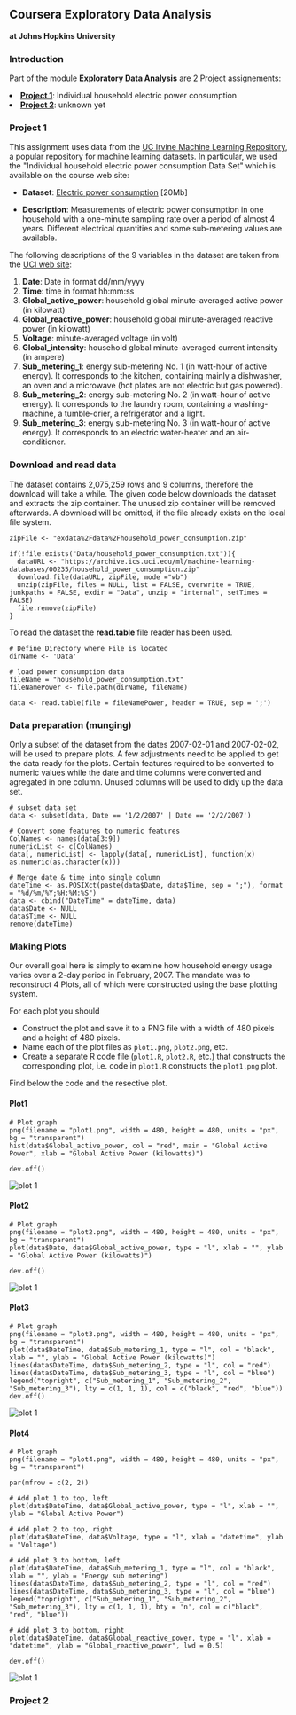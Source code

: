 
##   Coursera Exploratory Data Analysis<br>
<b>at Johns Hopkins University</b>


### Introduction
Part of the module <b>Exploratory Data Analysis</b> are 2 Project assignements: 

<li><b><a href="#Project1">Project 1</a></b>: Individual household electric power consumption
<li><b><a href="#Project2">Project 2</a></b>: unknown yet


<h3><a name = "Project1">Project 1</a></h3>

This assignment uses data from the <a href="http://archive.ics.uci.edu/ml/">UC Irvine Machine Learning Repository</a>, a popular repository for machine learning
datasets. In particular, we used the "Individual household electric power consumption Data Set" which is available on the course web site:

* <b>Dataset</b>: <a href="https://d396qusza40orc.cloudfront.net/exdata%2Fdata%2Fhousehold_power_consumption.zip">Electric power consumption</a> [20Mb]

* <b>Description</b>: Measurements of electric power consumption in one household with a one-minute sampling rate over a period of almost
4 years. Different electrical quantities and some sub-metering values are available.


The following descriptions of the 9 variables in the dataset are taken from the 
<a href="https://archive.ics.uci.edu/ml/datasets/Individual+household+electric+power+consumption">UCI web site</a>:

<ol>
<li><b>Date</b>: Date in format dd/mm/yyyy </li>
<li><b>Time</b>: time in format hh:mm:ss </li>
<li><b>Global_active_power</b>: household global minute-averaged active power (in kilowatt) </li>
<li><b>Global_reactive_power</b>: household global minute-averaged reactive power (in kilowatt) </li>
<li><b>Voltage</b>: minute-averaged voltage (in volt) </li>
<li><b>Global_intensity</b>: household global minute-averaged current intensity (in ampere) </li>
<li><b>Sub_metering_1</b>: energy sub-metering No. 1 (in watt-hour of active energy). It corresponds to the kitchen, containing mainly a dishwasher, an oven and a microwave (hot plates are not electric but gas powered). </li>
<li><b>Sub_metering_2</b>: energy sub-metering No. 2 (in watt-hour of active energy). It corresponds to the laundry room, containing a washing-machine, a tumble-drier, a refrigerator and a light. </li>
<li><b>Sub_metering_3</b>: energy sub-metering No. 3 (in watt-hour of active energy). It corresponds to an electric water-heater and an air-conditioner.</li>
</ol>

<h3>Download and read data</h3>

The dataset contains 2,075,259 rows and 9 columns, therefore the download will take a while. The given code below downloads the dataset and extracts the zip container. 
The unused zip container will be removed afterwards. A download will be omitted, if the file already exists on the local file system.

```
zipFile <- "exdata%2Fdata%2Fhousehold_power_consumption.zip"

if(!file.exists("Data/household_power_consumption.txt")){ 
  dataURL <- "https://archive.ics.uci.edu/ml/machine-learning-databases/00235/household_power_consumption.zip"
  download.file(dataURL, zipFile, mode ="wb")  
  unzip(zipFile, files = NULL, list = FALSE, overwrite = TRUE, junkpaths = FALSE, exdir = "Data", unzip = "internal", setTimes = FALSE)
  file.remove(zipFile)
}
```

To read the dataset the <b>read.table</b> file reader  has been used.
```
# Define Directory where File is located
dirName <- 'Data'

# load power consumption data
fileName = "household_power_consumption.txt"
fileNamePower <- file.path(dirName, fileName)

data <- read.table(file = fileNamePower, header = TRUE, sep = ';')
```

<h3>Data preparation (munging) </h3>
Only a subset of the dataset from the dates 2007-02-01 and 2007-02-02, will be used to prepare plots. A few adjustments need to be applied to get the data ready for the 
plots. Certain features required to be converted to numeric values while the date and time columns were converted and agregated in one column. 
Unused columns will be used to didy up the data set.

```
# subset data set
data <- subset(data, Date == '1/2/2007' | Date == '2/2/2007')

# Convert some features to numeric features
ColNames <- names(data[3:9])
numericList <- c(ColNames)
data[, numericList] <- lapply(data[, numericList], function(x) as.numeric(as.character(x)))

# Merge date & time into single column
dateTime <- as.POSIXct(paste(data$Date, data$Time, sep = ";"), format = "%d/%m/%Y;%H:%M:%S")
data <- cbind("DateTime" = dateTime, data)
data$Date <- NULL
data$Time <- NULL
remove(dateTime)
```

<h3>Making Plots</h3>

Our overall goal here is simply to examine how household energy usage varies over a 2-day period in February, 2007. The mandate was to reconstruct 4 Plots, 
all of which were constructed using the base plotting system.

For each plot you should

* Construct the plot and save it to a PNG file with a width of 480 pixels and a height of 480 pixels.
* Name each of the plot files as `plot1.png`, `plot2.png`, etc.
* Create a separate R code file (`plot1.R`, `plot2.R`, etc.) that constructs the corresponding plot, i.e. code in `plot1.R` constructs the `plot1.png` plot. 


Find below the code and the resective plot.

<h4>Plot1</h4>

```
# Plot graph
png(filename = "plot1.png", width = 480, height = 480, units = "px", bg = "transparent")
hist(data$Global_active_power, col = "red", main = "Global Active Power", xlab = "Global Active Power (kilowatts)")

dev.off()
```

![plot 1](Project1/plot1.png) 

<h4>Plot2</h4>

```
# Plot graph
png(filename = "plot2.png", width = 480, height = 480, units = "px", bg = "transparent")
plot(data$Date, data$Global_active_power, type = "l", xlab = "", ylab = "Global Active Power (kilowatts)")

dev.off()

```
![plot 1](Project1/plot2.png) 

<h4>Plot3</h4>

```
# Plot graph
png(filename = "plot3.png", width = 480, height = 480, units = "px", bg = "transparent")
plot(data$DateTime, data$Sub_metering_1, type = "l", col = "black", xlab = "", ylab = "Global Active Power (kilowatts)")
lines(data$DateTime, data$Sub_metering_2, type = "l", col = "red")
lines(data$DateTime, data$Sub_metering_3, type = "l", col = "blue")
legend("topright", c("Sub_metering_1", "Sub_metering_2", "Sub_metering_3"), lty = c(1, 1, 1), col = c("black", "red", "blue"))
dev.off()
```
![plot 1](Project1/plot3.png) 


<h4>Plot4</h4>

```
# Plot graph
png(filename = "plot4.png", width = 480, height = 480, units = "px", bg = "transparent")

par(mfrow = c(2, 2))

# Add plot 1 to top, left
plot(data$DateTime, data$Global_active_power, type = "l", xlab = "", ylab = "Global Active Power")

# Add plot 2 to top, right
plot(data$DateTime, data$Voltage, type = "l", xlab = "datetime", ylab = "Voltage")

# Add plot 3 to bottom, left
plot(data$DateTime, data$Sub_metering_1, type = "l", col = "black", xlab = "", ylab = "Energy sub metering")
lines(data$DateTime, data$Sub_metering_2, type = "l", col = "red")
lines(data$DateTime, data$Sub_metering_3, type = "l", col = "blue")
legend("topright", c("Sub_metering_1", "Sub_metering_2", "Sub_metering_3"), lty = c(1, 1, 1), bty = 'n', col = c("black", "red", "blue"))

# Add plot 3 to bottom, right
plot(data$DateTime, data$Global_reactive_power, type = "l", xlab = "datetime", ylab = "Global_reactive_power", lwd = 0.5)

dev.off()
```
![plot 1](Project1/plot4.png) 


<h3><a name = "Project2">Project 2</a></h3>
